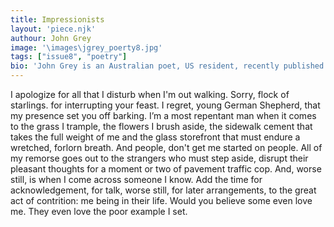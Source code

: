 ```yaml
---
title: Impressionists
layout: 'piece.njk'
authour: John Grey
image: '\images\jgrey_poerty8.jpg'
tags: ["issue8", "poetry"]
bio: 'John Grey is an Australian poet, US resident, recently published in Sheepshead Review, Stand, Poetry Salzburg Review and Red Weather. Latest books, “Covert” “Memory Outside The Head” and “Guest Of Myself” are available through Amazon. Work upcoming in the McNeese Review, Rathalla Review and Open Ceilings.'
---
```


 I apologize for all that I disturb
 when I'm out walking.
 Sorry, flock of starlings.
 for interrupting your feast.
 I regret, young German Shepherd,
 that my presence set you off barking.
 I’m a most repentant man
 when it comes to the grass I trample,
 the flowers I brush aside,
 the sidewalk cement that
 takes the full weight of me
 and the glass storefront
 that must endure a wretched, forlorn breath.
 And people, don't get me started on people.
 All of my remorse goes out to
 the strangers who must step aside,
 disrupt their pleasant thoughts
 for a moment or two
 of pavement traffic cop.
 And, worse still, is when I come across
 someone I know.
 Add the time for acknowledgement,
 for talk, worse still, for later arrangements,
 to the great act of contrition:
 me being in their life.
 Would you believe some even love me.
 They even love the poor example I set.